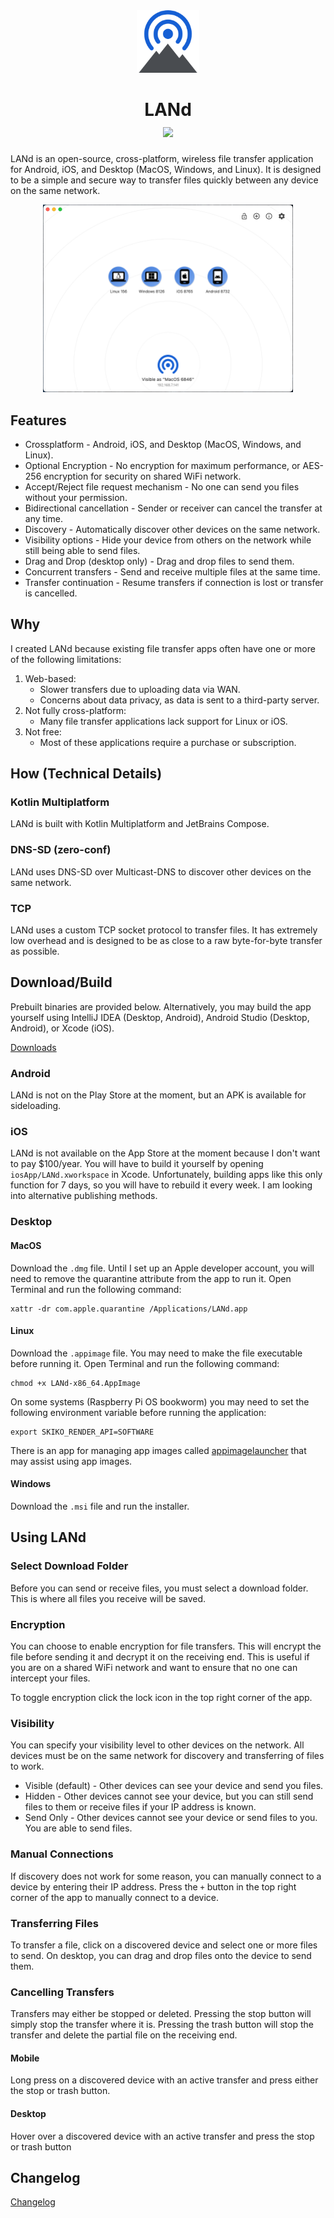 <div align="center">
    <img src="land-logo.svg" width="100" height="100" alt="LANd Logo">
</div>

# <div align="center">LANd<br><a href="https://github.com/ethossoftworks/LANd/releases/latest"><img src="https://img.shields.io/github/v/release/ethossoftworks/LANd"><a/></div>

LANd is an open-source, cross-platform, wireless file transfer application for Android, iOS, and Desktop (MacOS, Windows, and Linux). 
It is designed to be a simple and secure way to transfer files quickly between any device on the same network.

<div align="center">
    <img src="screenshot.png" width="400" alt="LANd Screenshot">
</div>

## Features
* Crossplatform - Android, iOS, and Desktop (MacOS, Windows, and Linux).
* Optional Encryption - No encryption for maximum performance, or AES-256 encryption for security on shared WiFi network.
* Accept/Reject file request mechanism - No one can send you files without your permission.
* Bidirectional cancellation - Sender or receiver can cancel the transfer at any time.
* Discovery - Automatically discover other devices on the same network.
* Visibility options - Hide your device from others on the network while still being able to send files.
* Drag and Drop (desktop only) - Drag and drop files to send them.
* Concurrent transfers - Send and receive multiple files at the same time.
* Transfer continuation - Resume transfers if connection is lost or transfer is cancelled.


## Why
I created LANd because existing file transfer apps often have one or more of the following limitations:
1. Web-based:
   * Slower transfers due to uploading data via WAN.
   * Concerns about data privacy, as data is sent to a third-party server.
2. Not fully cross-platform:
   * Many file transfer applications lack support for Linux or iOS.
3. Not free:
   * Most of these applications require a purchase or subscription.


## How (Technical Details)
### Kotlin Multiplatform
LANd is built with Kotlin Multiplatform and JetBrains Compose.

### DNS-SD (zero-conf)
LANd uses DNS-SD over Multicast-DNS to discover other devices on the same network.

### TCP
LANd uses a custom TCP socket protocol to transfer files. It has extremely low overhead and is
designed to be as close to a raw byte-for-byte transfer as possible.


## Download/Build
Prebuilt binaries are provided below. Alternatively, you may build the app yourself using IntelliJ IDEA (Desktop, Android), Android Studio (Desktop, Android), or Xcode (iOS).

[Downloads](https://github.com/ethossoftworks/LANd/releases/latest)


### Android
LANd is not on the Play Store at the moment, but an APK is available for sideloading.


### iOS
LANd is not available on the App Store at the moment because I don't want to pay $100/year. You will have to build it yourself by opening `iosApp/LANd.xworkspace` in Xcode.
Unfortunately, building apps like this only function for 7 days, so you will have to rebuild it every week. I am looking into alternative publishing methods.


### Desktop
#### MacOS
Download the `.dmg` file. Until I set up an Apple developer account, you will need to remove the quarantine attribute from the app to run it. 
Open Terminal and run the following command:
```shell
xattr -dr com.apple.quarantine /Applications/LANd.app
```

#### Linux
Download the `.appimage` file. You may need to make the file executable before running it. Open Terminal and run the following command:
```shell
chmod +x LANd-x86_64.AppImage
```
On some systems (Raspberry Pi OS bookworm) you may need to set the following environment variable before running the application:
```shell
export SKIKO_RENDER_API=SOFTWARE
```
There is an app for managing app images called [appimagelauncher](https://github.com/TheAssassin/AppImageLauncher) that may assist using app images.

#### Windows
Download the `.msi` file and run the installer.


## Using LANd
### Select Download Folder
Before you can send or receive files, you must select a download folder. This is where all files you receive will be saved.


### Encryption
You can choose to enable encryption for file transfers. This will encrypt the file before sending it and decrypt it on the receiving end. This is useful if you are on a shared WiFi network and want to ensure that no one can intercept your files.

To toggle encryption click the lock icon in the top right corner of the app. 


### Visibility
You can specify your visibility level to other devices on the network. All devices must be on the same network for discovery
and transferring of files to work.
* Visible (default) - Other devices can see your device and send you files.
* Hidden - Other devices cannot see your device, but you can still send files to them or receive files if your IP address is known.
* Send Only - Other devices cannot see your device or send files to you. You are able to send files.


### Manual Connections
If discovery does not work for some reason, you can manually connect to a device by entering their IP address. Press
the `+` button in the top right corner of the app to manually connect to a device.

### Transferring Files
To transfer a file, click on a discovered device and select one or more files to send. On desktop, you can drag and drop files onto the device to send them.

### Cancelling Transfers
Transfers may either be stopped or deleted. Pressing the stop button will simply stop the transfer where it is. Pressing the
trash button will stop the transfer and delete the partial file on the receiving end.
#### Mobile
Long press on a discovered device with an active transfer and press either the stop or trash button.
#### Desktop
Hover over a discovered device with an active transfer and press the stop or trash button


## Changelog
[Changelog](CHANGELOG.md)